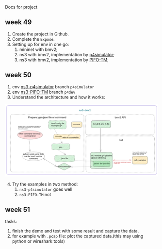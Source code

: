 Docs for project

## week 49

1. Create the project in Github.
2. Complete the `Expose`.
3. Setting up for env in one go:
   1. mininet with bmv2;
   2. ns3 with bmv2, implementation by [p4simulator](https://github.com/P4Simulator/P4Simulator);
   3. ns3 with bmv2, implementation by [PIFO-TM](https://github.com/PIFO-TM/ns3-bmv2);

## week 50

1. env [ns3-p4simulator](https://github.com/Mingyumaz/ns-3-dev-git/tree/p4simulator) branch `p4simulator`
2. env [ns3-PIFO-TM](https://github.com/Mingyumaz/ns-3-dev-git/tree/p4dev) branch `p4dev`
3. Understand the architecture and how it works:

![Architecture of ns3-PIFO-TM](.\figures\ns3_bmv2_architecture.png)

4. Try the examples in two method:
   1. `ns3-p4simulator` goes well
   2. `ns3-PIFO-TM` not

## week 51

tasks:
   1. finish the demo and test with some result and capture the data.
   2. for example with `.pcap` file: plot the captured data.(this may using python or wireshark tools)